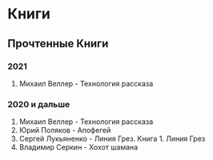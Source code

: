 # Книги


## Прочтенные Книги

### 2021
1. Михаил Веллер - Технология рассказа


### 2020 и дальше
1. Михаил Веллер - Технология рассказа
2. Юрий Поляков - Апофегей
3. Сергей Лукьяненко - Линия Грез. Книга 1. Линия Грез
4. Владимир Серкин - Хохот шамана
